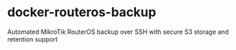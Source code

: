 # docker-routeros-backup
Automated MikroTik RouterOS backup over SSH with secure S3 storage and retention support
